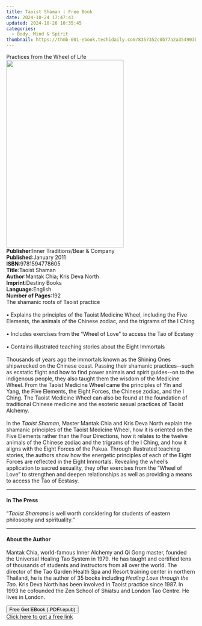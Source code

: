```yaml
---
title: Taoist Shaman | Free Book
date: 2024-10-24 17:47:43
updated: 2024-10-26 10:35:45
categories:
  - Body, Mind & Spirit
thumbnail: https://thmb-001-ebook.techidaily.com/8357352c0b77a2a354903b247cf691b41883e16f8255d31e0f475f1fe1d781ab.jpg
---
```

<main id="book-container">
  <div class="flex flex-col">
    <div class="book-brief flex-1 py-6 px-4 sm:p-6 md:py-10 md:px-8">
      <!-- brief-->
      <div class="book-brief-main">Practices from the Wheel of Life</div>
    </div>
    <div
      class="book-meta-info flex-1 grid gap-4 col-start-1 col-end-3 row-start-1 sm:mb-6 sm:grid-cols-4 lg:gap-6 lg:col-start-2 lg:row-end-6 lg:row-span-6 lg:mb-0"
    >
      <div
        class="book-meta-info-left place-content-center mt-4 p-4 text-sm leading-6 col-start-2 col-span-2 dark:text-slate-400"
      >
        <img
          class="w-full h-500 object-cover rounded-lg sm:h-255 sm:col-span-2 lg:col-span-full"
          src="https://img-001-ebook.techidaily.com/285ea6e8d91856b12c35d19ab73568fea6919727be17f5995e6fbc5b99c0cbb7.jpg"
          alt=""
          width="312"
          height="500"
        />
      </div>
      <div
        class="book-meta-info-right mt-2 col-start-1 row-start-2 col-span-3 self-center"
      >
        <!-- meta data  -->
        <div class="flex flex-col px-4 md:px-8">
          <div class="flex-1">
            <strong>Publisher</strong>:<span class="px-2"
              >Inner Traditions/Bear &amp; Company</span
            >
          </div>
          <div class="flex-1">
            <strong>Published</strong>:<span class="px-2">January 2011</span>
          </div>
          <div class="flex-1">
            <strong>ISBN</strong>:<span class="px-2">9781594778605</span>
          </div>
          <div class="flex-1">
            <strong>Title</strong>:<span class="px-2">Taoist Shaman</span>
          </div>
          <div class="flex-1">
            <strong>Author</strong>:<span class="px-2"
              >Mantak Chia; Kris Deva North</span
            >
          </div>
          <div class="flex-1">
            <strong>Imprint</strong>:<span class="px-2">Destiny Books</span>
          </div>
          <div class="flex-1">
            <strong>Language</strong>:<span class="px-2">English</span>
          </div>
          <div class="flex-1">
            <strong>Number of Pages</strong>:<span class="px-2">192</span>
          </div>
        </div>
      </div>
    </div>
    <div class="book-description flex-1 py-6 px-4 sm:p-6 md:py-10 md:px-8">
      <div class="book-description-main">
        <div accordion-content="" id="description">
          The shamanic roots of Taoist practice <br />
          <br />• Explains the principles of the Taoist Medicine Wheel,
          including the Five Elements, the animals of the Chinese zodiac, and
          the trigrams of the I Ching <br />
          <br />• Includes exercises from the “Wheel of Love” to access the Tao
          of Ecstasy <br />
          <br />• Contains illustrated teaching stories about the Eight
          Immortals <br />
          <br />Thousands of years ago the immortals known as the Shining Ones
          shipwrecked on the Chinese coast. Passing their shamanic
          practices--such as ecstatic flight and how to find power animals and
          spirit guides--on to the indigenous people, they also taught them the
          wisdom of the Medicine Wheel. From the Taoist Medicine Wheel came the
          principles of Yin and Yang, the Five Elements, the Eight Forces, the
          Chinese zodiac, and the I Ching. The Taoist Medicine Wheel can also be
          found at the foundation of traditional Chinese medicine and the
          esoteric sexual practices of Taoist Alchemy. <br />
          <br />In the <i>Taoist Shaman</i>, Master Mantak Chia and Kris Deva
          North explain the shamanic principles of the Taoist Medicine Wheel,
          how it is oriented on the Five Elements rather than the Four
          Directions, how it relates to the twelve animals of the Chinese zodiac
          and the trigrams of the I Ching, and how it aligns with the Eight
          Forces of the Pakua. Through illustrated teaching stories, the authors
          show how the energetic principles of each of the Eight Forces are
          reflected in the Eight Immortals. Revealing the wheel’s application to
          sacred sexuality, they offer exercises from the “Wheel of Love” to
          strengthen and deepen relationships as well as providing a means to
          access the Tao of Ecstasy.
        </div>
        <div class="accordion-fader"></div>
      </div>
    </div>
    <div class="book-excerpts flex-1 py-6 px-4 sm:p-6 md:py-10 md:px-8">
      <!-- excerpts-->
      <div class="book-excerpts-main">
        <hr />
        <h4 class="placeholder placeholder-heading">
          <span>In The Press</span>
        </h4>
        <p>
          “<i>Taoist Shamans</i> is well worth considering for students of
          eastern philosophy and spirituality.”
        </p>
      </div>
    </div>
    <div class="book-about-author flex-1 py-6 px-4 sm:p-6 md:py-10 md:px-8">
      <!-- about author-->
      <div class="book-main-author-main">
        <hr />
        <h4 class="placeholder placeholder-heading">
          <span>About the Author</span>
        </h4>
        <p>
          Mantak Chia, world-famous Inner Alchemy and Qi Gong master, founded
          the Universal Healing Tao System in 1979. He has taught and certified
          tens of thousands of students and instructors from all over the world.
          The director of the Tao Garden Health Spa and Resort training center
          in northern Thailand, he is the author of 35 books including
          <i>Healing Love through the Tao</i>. Kris Deva North has been involved
          in Taoist practice since 1987. In 1993 he cofounded the Zen School of
          Shiatsu and London Tao Centre. He lives in London.
        </p>
      </div>
    </div>
    <div class="book-free-get flex-1 py-6 px-4 sm:p-6 md:py-10 md:px-8">
      <button
        id="btn-free-get"
        class="bg-blue-500 hover:bg-blue-700 text-white font-bold py-2 px-4 rounded"
      >
        Free Get EBook (.PDF/.epub)
      </button>
      <div id="countdown-display" class="px-2 text-lg mt-2"></div>
      <a
        id="free-link"
        class="hidden bg-blue-500 hover:bg-blue-700 text-white font-bold py-2 px-4 rounded"
        href="https://www.ebooks.com/en-us/book/95782750/taoist-shaman/mantak-chia/"
        target="_blank"
        >Click here to get a free link</a
      >
    </div>
    <script>
      let countdownTime = 0;
      let countdownInterval = null;
      document
        .getElementById('btn-free-get')
        .addEventListener('click', startCountdown);
      function startCountdown() {
        countdownTime = new Date().getTime() + 60000 * 3;
        countdownInterval = setInterval(updateCountdown, 1000);
        document.getElementById('btn-free-get').disabled = true;
        document
          .getElementById('btn-free-get')
          .classList.add('bg-gray-500', 'cursor-not-allowed');
      }
      function updateCountdown() {
        let currentTime = new Date().getTime();
        let timeLeft = countdownTime - currentTime;
        let secondsLeft = Math.floor(timeLeft / 1000);
        document.getElementById('countdown-display').innerHTML =
          `Remaining time: ${secondsLeft} seconds.`;
        if (secondsLeft <= 0) {
          clearInterval(countdownInterval);
          document.getElementById('btn-free-get').classList.add('hidden');
          document.getElementById('free-link').classList.remove('hidden');
          document.getElementById('countdown-display').innerHTML = '';
        }
      }
    </script>
  </div>
</main>
